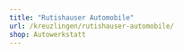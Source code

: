 ```yaml
---
title: "Rutishauser Automobile"
url: /kreuzlingen/rutishauser-automobile/
shop: Autowerkstatt
---
```

